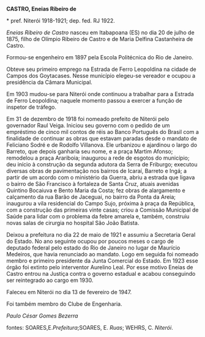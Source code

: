 **CASTRO, Eneias Ribeiro de**

\* pref. Niterói 1918-1921; dep. fed. RJ 1922.

*Eneias Ribeiro de Castro* nasceu em Itabapoana (ES) no dia 20 de julho
de 1875, filho de Olímpio Ribeiro de Castro e de Maria Delfina
Castanheira de Castro.

Formou-se engenheiro em 1897 pela Escola Politécnica do Rio de Janeiro.

Obteve seu primeiro emprego na Estrada de Ferro Leopoldina na cidade de
Campos dos Goytacases. Nesse município elegeu-se vereador e ocupou a
presidência da Câmara Municipal.

Em 1903 mudou-se para Niterói onde continuou a trabalhar para a Estrada
de Ferro Leopoldina; naquele momento passou a exercer a função de
inspetor de tráfego.

Em 31 de dezembro de 1918 foi nomeado prefeito de Niterói pelo
governador Raul Veiga. Iniciou seu governo com o pedido de um empréstimo
de cinco mil contos de réis ao Banco Português do Brasil com a
finalidade de continuar as obras que estavam paradas desde o mandato de
Feliciano Sodré e de Rodolfo Villanova. Ele urbanizou e ajardinou o
largo do Barreto, que depois ganharia seu nome, e a praça Martim Afonso;
remodelou a praça Arariboia; inaugurou a rede de esgotos do município;
deu início à construção da segunda adutora da Serra de Friburgo;
executou diversas obras de pavimentação nos bairros de Icaraí, Barreto e
Ingá; a partir de um acordo com o ministério da Guerra, abriu a estrada
que ligava o bairro de São Francisco à fortaleza de Santa Cruz, atuais
avenidas Quintino Bocaiuva e Bento Maria da Costa; fez obras de
alargamento e calçamento da rua Barão de Jaceguai, no bairro da Ponta da
Areia; inaugurou a vila residencial do Campo Sujo, próxima à praça da
República, com a construção das primeiras vinte casas; criou a Comissão
Municipal de Saúde para lidar com o problema da febre amarela e, também,
construiu novas salas de cirurgia no hospital São João Batista.

Deixou a prefeitura no dia 22 de maio de 1921 e assumiu a Secretaria
Geral do Estado. No ano seguinte ocupou por poucos meses o cargo de
deputado federal pelo estado do Rio de Janeiro no lugar de Maurício
Medeiros, que havia renunciado ao mandato. Logo em seguida foi nomeado
membro e primeiro presidente da Junta Comercial do Estado. Em 1923 esse
órgão foi extinto pelo interventor Aurelino Leal. Por esse motivo Eneias
de Castro entrou na Justiça contra o governo estadual e acabou
conseguindo ser reintegrado ao cargo em 1930.

Faleceu em Niterói no dia 13 de fevereiro de 1947.

Foi também membro do Clube de Engenharia.

*Paulo César Gomes Bezerra*

fontes: SOARES,E.*Prefeitura*;SOARES, E. *Ruas*; WEHRS, C. *Niterói*.
